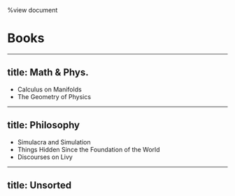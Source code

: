 %view document

# Books

---
title: Math & Phys.
---

- Calculus on Manifolds
- The Geometry of Physics

---
title: Philosophy
---

- Simulacra and Simulation
- Things Hidden Since the Foundation of the World
- Discourses on Livy

---
title: Unsorted
---
